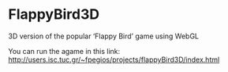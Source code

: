 # FlappyBird3D
3D version of the popular ‘Flappy Bird’ game using WebGL

You can run the agame in this link: 
http://users.isc.tuc.gr/~fpegios/projects/flappyBird3D/index.html
